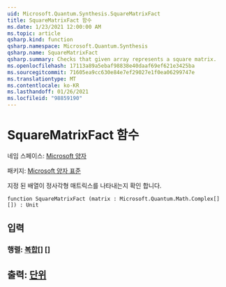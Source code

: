 ```yaml
---
uid: Microsoft.Quantum.Synthesis.SquareMatrixFact
title: SquareMatrixFact 함수
ms.date: 1/23/2021 12:00:00 AM
ms.topic: article
qsharp.kind: function
qsharp.namespace: Microsoft.Quantum.Synthesis
qsharp.name: SquareMatrixFact
qsharp.summary: Checks that given array represents a square matrix.
ms.openlocfilehash: 17113a89a5ebaf98838e40daaf69ef621e3425ba
ms.sourcegitcommit: 71605ea9cc630e84e7ef29027e1f0ea06299747e
ms.translationtype: MT
ms.contentlocale: ko-KR
ms.lasthandoff: 01/26/2021
ms.locfileid: "98859190"
---
```

# <a name="squarematrixfact-function"></a>SquareMatrixFact 함수

네임 스페이스: [Microsoft 양자](xref:Microsoft.Quantum.Synthesis)

패키지: [Microsoft 양자 표준](https://nuget.org/packages/Microsoft.Quantum.Standard)


지정 된 배열이 정사각형 매트릭스를 나타내는지 확인 합니다.

```qsharp
function SquareMatrixFact (matrix : Microsoft.Quantum.Math.Complex[][]) : Unit
```


## <a name="input"></a>입력

### <a name="matrix--complex"></a>행렬: [복합](xref:Microsoft.Quantum.Math.Complex)[] []





## <a name="output--unit"></a>출력: [단위](xref:microsoft.quantum.lang-ref.unit)

